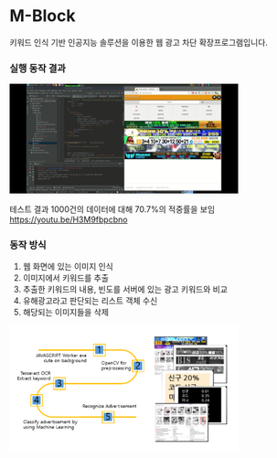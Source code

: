 # M-Block
키워드 인식 기반 인공지능 솔루션을 이용한 웹 광고 차단 확장프로그램입니다.

### 실행 동작 결과
<img src = "./2_리소스/method.png" width="400px">

테스트 결과 1000건의 데이터에 대해 70.7%의 적중률을 보임
  https://youtu.be/H3M9fbpcbno

  
### 동작 방식
1. 웹 화면에 있는 이미지 인식
2. 이미지에서 키워드를 추출
3. 추출한 키워드의 내용, 빈도를 서버에 있는 광고 키워드와 비교
4. 유해광고라고 판단되는 리스트 객체 수신
5. 해당되는 이미지들을 삭제  
<img src = "./2_리소스/동작구조.png" width="400px">


